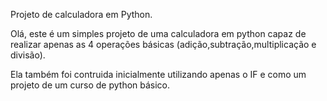 Projeto de calculadora em Python.

Olá, este é um simples projeto de uma calculadora em python capaz de realizar 
apenas as 4 operações básicas (adição,subtração,multiplicação e divisão).

Ela também foi contruida inicialmente utilizando apenas o IF e como um projeto de um curso 
de python básico.